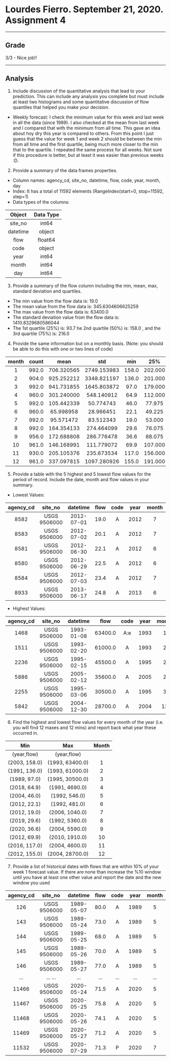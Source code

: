 # Lourdes Fierro. September 21, 2020. Assignment 4

___
## Grade
3/3 - Nice job!!
___

## Analysis
1. Include discussion of the quantitative analysis that lead to your prediction. This can include any analysis you complete but must include at least two histograms and some quantitative discussion of flow quantiles that helped you make your decision.
- Weekly forecast: I check the minimum value for this week and last week in all the data (since 1989). I also checked at the mean from last week and I compared that with the minimum from all time. This gave an idea about hoy dry this year is compared to others. From this point I just guess that the value for week 1 and week 2 should be between the min from all time and the first quartile, being much more closer to the min that to the quartile. I repeated the same process for all weeks. Not sure if this procedure is  better, but at least it was easier than previous weeks :D.


2. Provide a summary of the data frames properties.
- Column names: agency_cd, site_no, datetime, flow, code, year, month, day
- Index: It has a total of 11592 elements (RangeIndex(start=0, stop=11592, step=1)
- Data types of the columns:

|   Object  | Data Type |
|  :-----:  |     :-:   |
|  site_no  |   int64   |
| datetime  |   object  |
|   flow    |   float64 |
|   code    |   object  |
|   year    |   int64   |
|   month   |   int64   |
|    day    |   int64   |

3. Provide a summary of the flow column including the min, mean, max, standard deviation and quartiles.

- The min value from the flow data is:  19.0
- The mean value from the flow data is:  345.6304606625259
- The max value from the flow data is:  63400.0
- The standard deviation value from the flow data is:  1410.8329680586044
- The 1st quartile (25%) is:  93.7 he 2nd quartile (50%) is:  158.0 , and the 3rd quartile (75%) is:  216.0

4. Provide the same information but on a monthly basis. (Note: you should be able to do this with one or two lines of code)


| month | count |   mean     |      std    |  min  |    25%  |    50% |     75%  |  max    |
| :---: | :---: |   :---:    |    :---:    | :---: |  :---:  |  :---: |   :---:  |  :---:  |
| 1     | 992.0 | 706.320565 | 2749.153983 | 158.0 | 202.000 | 219.50 |  292.00  | 63400.0 |
| 2     | 904.0 | 925.252212 | 3348.821197 | 136.0 | 201.000 | 244.00 |  631.00  | 61000.0 |
| 3     | 992.0 | 941.731855 | 1645.803872 |  97.0 | 179.000 | 387.50 | 1060.00  | 30500.0 |
| 4     | 960.0 | 301.240000 |  548.140912 |  64.9 | 112.000 | 142.00 |  214.50  | 4690.0  |
| 5     | 992.0 | 105.442339 |   50.774743 |  46.0 | 77.975  | 92.95  | 118.00   | 546.0   |
| 6     | 960.0 |  65.998958 |   28.966451 |  22.1 |  49.225 |  60.50 |   77.00  | 481.0   |
| 7     | 992.0 |  95.571472 |   83.512343 |  19.0 |  53.000 |  70.90 |  110.00  | 1040.0  |
| 8     | 992.0 | 164.354133 |  274.464099 |  29.6 |  76.075 | 114.00 |  170.25  | 5360.0  |
| 9     | 956.0 | 172.688808 |  286.776478 |  36.6 |  88.075 | 120.00 |  171.25  | 5590.0  |
| 10    | 961.0 | 146.168991 |  111.779072 |  69.9 | 107.000 | 125.00 |  153.00  | 1910.0  |
| 11    | 930.0 | 205.105376 |  235.673534 | 117.0 | 156.000 | 175.00 |  199.00  | 4600.0  |
| 12    | 961.0 | 337.097815 | 1097.280926 | 155.0 | 191.000 | 204.00 |  228.00  | 28700.0 |

5. Provide a table with the 5 highest and 5 lowest flow values for the period of record. Include the date, month and flow values in your summary.

- Lowest Values:

| agency_cd | site_no       |   datetime  | flow | code | year | month | day |
|   :---:   |    :---:      |    :---:    | :---:| :---:| :---:| :---: |:---:|
| 8582      | USGS  9506000 | 2012-07-01  | 19.0 |   A  | 2012 |   7   |  1  |
| 8583      | USGS  9506000 | 2012-07-02  | 20.1 |   A  | 2012 |   7   |  2  |
| 8581      | USGS  9506000 | 2012-06-30  | 22.1 |   A  | 2012 |   6   | 30  |
| 8580      | USGS  9506000 | 2012-06-29  | 22.5 |   A  | 2012 |   6   | 29  |
| 8584      | USGS  9506000 | 2012-07-03  | 23.4 |   A  | 2012 |   7   |  3  |
| 8933      | USGS  9506000 | 2013-06-17  | 24.8 |   A  | 2013 |   6   | 17  |

- Highest Values:

|agency_cd |  site_no      |  datetime  |   flow   |code | year | month | day|
|   :---:  |    :---:      |    :---:   | :---:    |:---:| :---:| :---: |:--:|
| 1468     | USGS  9506000 | 1993-01-08 | 63400.0  | A:e | 1993 |    1  |  8 |
| 1511     | USGS  9506000 | 1993-02-20 | 61000.0  |  A  | 1993 |    2  | 20 |
| 2236     | USGS  9506000 | 1995-02-15 | 45500.0  |  A  | 1995 |    2  | 15 |
| 5886     | USGS  9506000 | 2005-02-12 | 35600.0  |  A  | 2005 |    2  | 12 |
| 2255     | USGS  9506000 | 1995-03-06 | 30500.0  |  A  | 1995 |    3  |  6 |
| 5842     | USGS  9506000 | 2004-12-30 | 28700.0  |  A  | 2004 |   12  | 30 |


6. Find the highest and lowest flow values for every month of the year (i.e. you will find 12 maxes and 12 mins) and report back what year these occurred in.

|      Min      |       Max       |   Month  |
|     :---:     |      :---:      |   :---:  |
|  (year,flow)  |   (year,flow)   |          |
| (2003, 158.0) |  (1993, 63400.0)|     1    |
| (1991, 136.0) |  (1993, 61000.0)|     2    |
| (1989, 97.0)  |  (1995, 30500.0)|     3    |
| (2018, 64.9)  |  (1991, 4690.0) |     4    |
| (2004, 46.0)  |  (1992, 546.0)  |     5    |
| (2012, 22.1)  |  (1992, 481.0)  |     6    |
| (2012, 19.0)  |  (2006, 1040.0) |     7    |
| (2019, 29.6)  |  (1992, 5360.0) |     8    |
| (2020, 36.6)  |  (2004, 5590.0) |     9    |
| (2012, 69.9)  |  (2010, 1910.0) |    10    |
| (2016, 117.0) |  (2004, 4600.0) |    11    |
| (2012, 155.0) |  (2004, 28700.0)|    12    |

7. Provide a list of historical dates with flows that are within 10% of your week 1 forecast value. If there are none than increase the %10 window until you have at least one other value and report the date and the new window you used

| agency_cd | site_no       |   datetime  | flow | code | year | month | day |
|   :---:   |    :---:      |    :---:    | :---:| :---:| :---:| :---: |:---:|
| 126   | USGS  9506000|  1989-05-07 | 80.0  |  A  | 1989   |     5  |    7|  
|143   |     USGS  9506000 | 1989-05-24 | 73.0  |  A  | 1989   |     5  |   24|  
|144    |    USGS  9506000 | 1989-05-25 | 68.0  |  A  | 1989   |     5  |   25|  
|145    |    USGS  9506000 | 1989-05-26 | 70.0  |  A  | 1989   |     5  |  26|  
|146    |    USGS  9506000 | 1989-05-27 | 77.0  |  A  | 1989   |     5  |   27|  
|...     |    ...      ... |        ... |  ... | ...  |  ...  |    ...  |  ...|  
|11466   |   USGS  9506000 | 2020-05-24 | 71.5 |   A  |  2020   |     5 |    24|  
|11467   |   USGS  9506000 | 2020-05-25 | 75.8  |  A |   2020   |     5 |    25|  
|11468   |   USGS  9506000 | 2020-05-26 | 74.1  |  A |   2020   |     5 |   26|  
|11469   |   USGS  9506000 | 2020-05-27 | 71.2  |  A |   2020   |     5 |    27|  
|11532  |    USGS  9506000 | 2020-07-29 | 71.3  |  P |   2020  |      7 |    29|  
